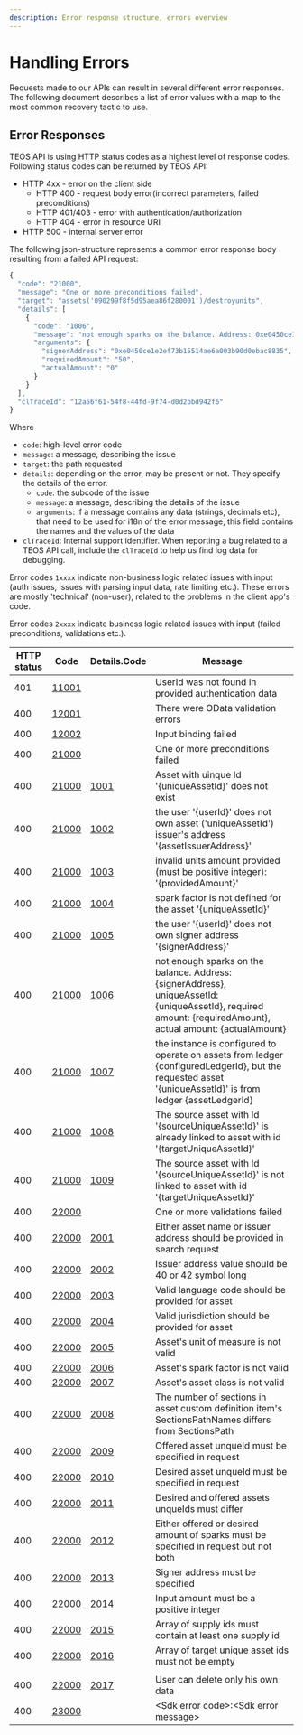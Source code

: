 ```yaml
---
description: Error response structure, errors overview
---
```


# Handling Errors

Requests made to our APIs can result in several different error responses. The following document describes a list of error values with a map to the most common recovery tactic to use.

## Error Responses <a href="#receiving-errorcodes" id="receiving-errorcodes"></a>

TEOS API is using HTTP status codes as a highest level of response codes. Following status codes can be returned by TEOS API:

* HTTP 4xx - error on the client side
  * HTTP 400 - request body error(incorrect parameters, failed preconditions)
  * HTTP 401/403 - error with authentication/authorization
  * HTTP 404 - error in resource URI
* HTTP 500 - internal server error

The following json-structure represents a common error response body resulting from a failed API request:

```javascript
{
  "code": "21000",
  "message": "One or more preconditions failed",
  "target": "assets('090299f8f5d95aea86f280001')/destroyunits",
  "details": [
    {
      "code": "1006",
      "message": "not enough sparks on the balance. Address: 0xe0450ce1e2ef73b15514ae6a003b90d0ebac8835, required amount: 50, actual amount: 0",
      "arguments": {
        "signerAddress": "0xe0450ce1e2ef73b15514ae6a003b90d0ebac8835",
        "requiredAmount": "50",
        "actualAmount": "0"
      }
    }
  ],
  "clTraceId": "12a56f61-54f8-44fd-9f74-d0d2bbd942f6"
}
```

Where

* `code`: high-level error code
* `message`: a message, describing the issue
* `target`: the path requested
* `details`: depending on the error, may be present or not. They specify the details of the error.
  * `code`: the subcode of the issue
  * `message`: a message, describing the details of the issue
  * `arguments`: if a message contains any data (strings, decimals etc), that need to be used for i18n of the error message, this field contains the names and the values of the data
* `clTraceId`: Internal support identifier. When reporting a bug related to a TEOS API call, include the `clTraceId` to help us find log data for debugging.

Error codes `1xxxx` indicate non-business logic related issues with input (auth issues, issues with parsing input data, rate limiting etc.). These errors are mostly 'technical' (non-user), related to the problems in the client app's code.

Error codes `2xxxx` indicate business logic related issues with input (failed preconditions, validations etc.).

| HTTP status | Code              | Details.Code          | Message                                                                                                                                                      |
| ----------- | ----------------- | --------------------- | ------------------------------------------------------------------------------------------------------------------------------------------------------------ |
| 401         | [11001](./#11001) |                       | UserId was not found in provided authentication data                                                                                                         |
| 400         | [12001](./#12001) |                       | There were OData validation errors                                                                                                                           |
| 400         | [12002](./#12002) |                       | Input binding failed                                                                                                                                         |
| 400         | [21000](./#21000) |                       | One or more preconditions failed                                                                                                                             |
| 400         | [21000](./#21000) | [1001](./#21000-1001) | Asset with uinque Id '{uniqueAssetId}' does not exist                                                                                                        |
| 400         | [21000](./#21000) | [1002](./#21000-1002) | the user '{userId}' does not own asset ('uniqueAssetId') issuer's address '{assetIssuerAddress}'                                                             |
| 400         | [21000](./#21000) | [1003](./#21000-1003) | invalid units amount provided (must be positive integer): '{providedAmount}'                                                                                 |
| 400         | [21000](./#21000) | [1004](./#21000-1004) | spark factor is not defined for the asset '{uniqueAssetId}'                                                                                                  |
| 400         | [21000](./#21000) | [1005](./#21000-1005) | the user '{userId}' does not own signer address '{signerAddress}'                                                                                            |
| 400         | [21000](./#21000) | [1006](./#21000-1006) | not enough sparks on the balance. Address: {signerAddress}, uniqueAssetId: {uniqueAssetId}, required amount: {requiredAmount}, actual amount: {actualAmount} |
| 400         | [21000](./#21000) | [1007](./#21000-1007) | the instance is configured to operate on assets from ledger {configuredLedgerId}, but the requested asset '{uniqueAssetId}' is from ledger {assetLedgerId}   |
| 400         | [21000](./#21000) | [1008](./#21000-1008) | The source asset with Id '{sourceUniqueAssetId}' is already linked to asset with id '{targetUniqueAssetId}'                                                  |
| 400         | [21000](./#21000) | [1009](./#21000-1009) | The source asset with Id '{sourceUniqueAssetId}' is not linked to asset with id '{targetUniqueAssetId}'                                                      |
| 400         | [22000](./#22000) |                       | One or more validations failed                                                                                                                               |
| 400         | [22000](./#22000) | [2001](./#22000-2001) | Either asset name or issuer address should be provided in search request                                                                                     |
| 400         | [22000](./#22000) | [2002](./#22000-2002) | Issuer address value should be 40 or 42 symbol long                                                                                                          |
| 400         | [22000](./#22000) | [2003](./#22000-2003) | Valid language code should be provided for asset                                                                                                             |
| 400         | [22000](./#22000) | [2004](./#22000-2004) | Valid jurisdiction should be provided for asset                                                                                                              |
| 400         | [22000](./#22000) | [2005](./#22000-2005) | Asset's unit of measure is not valid                                                                                                                         |
| 400         | [22000](./#22000) | [2006](./#22000-2006) | Asset's spark factor is not valid                                                                                                                            |
| 400         | [22000](./#22000) | [2007](./#22000-2007) | Asset's asset class is not valid                                                                                                                             |
| 400         | [22000](./#22000) | [2008](./#22000-2008) | The number of sections in asset custom definition item's SectionsPathNames differs from SectionsPath                                                         |
| 400         | [22000](./#22000) | [2009](./#22000-2009) | Offered asset unqueId must be specified in request                                                                                                           |
| 400         | [22000](./#22000) | [2010](./#22000-2010) | Desired asset unqueId must be specified in request                                                                                                           |
| 400         | [22000](./#22000) | [2011](./#22000-2011) | Desired and offered assets unqueIds must differ                                                                                                              |
| 400         | [22000](./#22000) | [2012](./#22000-2012) | Either offered or desired amount of sparks must be specified in request but not both                                                                         |
| 400         | [22000](./#22000) | [2013](./#22000-2013) | Signer address must be specified                                                                                                                             |
| 400         | [22000](./#22000) | [2014](./#22000-2014) | Input amount must be a positive integer                                                                                                                      |
| 400         | [22000](./#22000) | [2015](./#22000-2015) | Array of supply ids must contain at least one supply id                                                                                                      |
| 400         | [22000](./#22000) | [2016](./#22000-2016) | Array of target unique asset ids must not be empty                                                                                                           |
|             |                   |                       |                                                                                                                                                              |
| 400         | [22000](./#22000) | [2017](./#22000-2017) | User can delete only his own data                                                                                                                            |
| 400         | [23000](./#23000) |                       | \<Sdk error code>:\<Sdk error message>                                                                                                                       |
